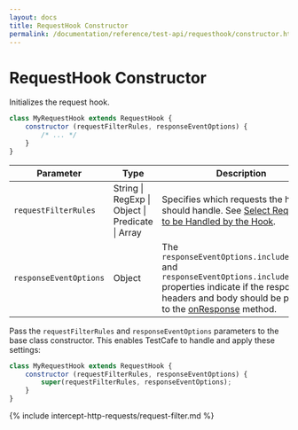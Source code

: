 ```yaml
---
layout: docs
title: RequestHook Constructor
permalink: /documentation/reference/test-api/requesthook/constructor.html
---
```

# RequestHook Constructor

Initializes the request hook.

```js
class MyRequestHook extends RequestHook {
    constructor (requestFilterRules, responseEventOptions) {
        /* ... */
    }
}
```

Parameter            | Type  | Description
-------------------- | ----- | ------
`requestFilterRules` | String &#124; RegExp &#124; Object &#124; Predicate &#124; Array | Specifies which requests the hook should handle. See [Select Requests to be Handled by the Hook](#select-requests-to-be-handled-by-the-hook).
`responseEventOptions` | Object | The `responseEventOptions.includeHeaders` and `responseEventOptions.includeBody` properties indicate if the response's headers and body should be passed to the [onResponse](onresponse.md) method.

Pass the `requestFilterRules` and `responseEventOptions` parameters to the base class constructor. This enables TestCafe to handle and apply these settings:

```js
class MyRequestHook extends RequestHook {
    constructor (requestFilterRules, responseEventOptions) {
        super(requestFilterRules, responseEventOptions);
    }
}
```

{% include intercept-http-requests/request-filter.md %}